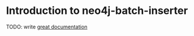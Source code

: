 # Introduction to neo4j-batch-inserter

TODO: write [great documentation](http://jacobian.org/writing/great-documentation/what-to-write/)
